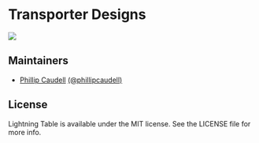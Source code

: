 # Transporter Designs

![](http://blog.phillipcaudell.com/content/images/2015/02/Artboard-2.jpg)

## Maintainers 

- [Phillip Caudell](http://phillipcaudell.com) [(@phillipcaudell)](http://twitter.com/phillipcaudell)


## License 

Lightning Table is available under the MIT license. See the LICENSE file for more info.